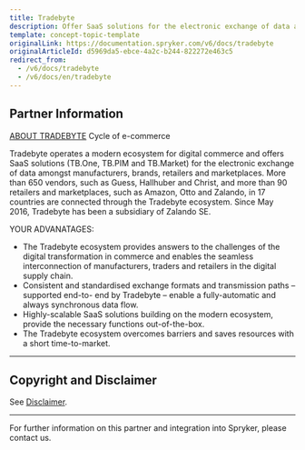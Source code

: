 ```yaml
---
title: Tradebyte
description: Offer SaaS solutions for the electronic exchange of data amongst manufacturers, brands, retailers, and marketplaces by integrating Tradebyte into the Spryker Commerce OS.
template: concept-topic-template
originalLink: https://documentation.spryker.com/v6/docs/tradebyte
originalArticleId: d5969da5-ebce-4a2c-b244-822272e463c5
redirect_from:
  - /v6/docs/tradebyte
  - /v6/docs/en/tradebyte
---
```


## Partner Information

[ABOUT TRADEBYTE](https://www.tradebyte.com/)
Cycle of e-commerce

Tradebyte operates a modern ecosystem for digital commerce and offers SaaS solutions (TB.One, TB.PIM and TB.Market) for the electronic exchange of data amongst manufacturers, brands, retailers and marketplaces. More than 650 vendors, such as Guess, Hallhuber and Christ, and more than 90 retailers and marketplaces, such as Amazon, Otto and Zalando, in 17 countries are connected through the Tradebyte ecosystem. Since May 2016, Tradebyte has been a subsidiary of Zalando SE.

YOUR ADVANATAGES: 

* The Tradebyte ecosystem provides answers to the challenges of the digital transformation in commerce and enables the seamless interconnection of manufacturers, traders and retailers in the digital supply chain.
* Consistent and standardised exchange formats and transmission paths – supported end-to- end by Tradebyte – enable a fully-automatic and always synchronous data flow.
* Highly-scalable SaaS solutions building on the modern ecosystem, provide the necessary functions out-of-the-box.
* The Tradebyte ecosystem overcomes barriers and saves resources with a short time-to-market.

---

## Copyright and Disclaimer

See [Disclaimer](https://github.com/spryker/spryker-documentation).

---
For further information on this partner and integration into Spryker, please contact us.

<div class="hubspot-form js-hubspot-form" data-portal-id="2770802" data-form-id="163e11fb-e833-4638-86ae-a2ca4b929a41" id="hubspot-1"></div>

